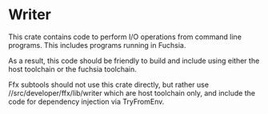 # Writer

This crate contains code to perform I/O operations from command line programs.
This includes programs running in Fuchsia.

As a result, this code should be friendly to build and include using either
the host toolchain or the fuchsia toolchain.

Ffx subtools should not use this crate directly, but rather use
//src/developer/ffx/lib/writer which are host toolchain only, and include the
code for dependency injection via TryFromEnv.
